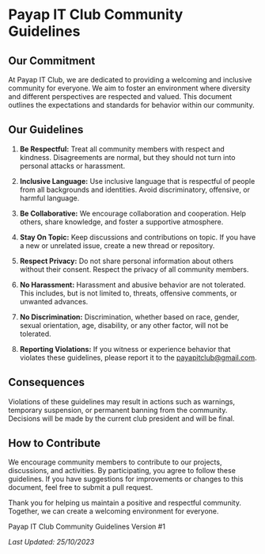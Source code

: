 # Payap IT Club Community Guidelines

## Our Commitment

At Payap IT Club, we are dedicated to providing a welcoming and inclusive community for everyone. We aim to foster an environment where diversity and different perspectives are respected and valued. This document outlines the expectations and standards for behavior within our community.

## Our Guidelines

1. **Be Respectful:** Treat all community members with respect and kindness. Disagreements are normal, but they should not turn into personal attacks or harassment.

2. **Inclusive Language:** Use inclusive language that is respectful of people from all backgrounds and identities. Avoid discriminatory, offensive, or harmful language.

3. **Be Collaborative:** We encourage collaboration and cooperation. Help others, share knowledge, and foster a supportive atmosphere.

4. **Stay On Topic:** Keep discussions and contributions on topic. If you have a new or unrelated issue, create a new thread or repository.

5. **Respect Privacy:** Do not share personal information about others without their consent. Respect the privacy of all community members.

6. **No Harassment:** Harassment and abusive behavior are not tolerated. This includes, but is not limited to, threats, offensive comments, or unwanted advances.

7. **No Discrimination:** Discrimination, whether based on race, gender, sexual orientation, age, disability, or any other factor, will not be tolerated.

8. **Reporting Violations:** If you witness or experience behavior that violates these guidelines, please report it to the <payapitclub@gmail.com>.

## Consequences

Violations of these guidelines may result in actions such as warnings, temporary suspension, or permanent banning from the community. Decisions will be made by the current club president and will be final.

## How to Contribute

We encourage community members to contribute to our projects, discussions, and activities. By participating, you agree to follow these guidelines. If you have suggestions for improvements or changes to this document, feel free to submit a pull request.

Thank you for helping us maintain a positive and respectful community. Together, we can create a welcoming environment for everyone.

Payap IT Club Community Guidelines Version #1

_Last Updated: 25/10/2023_
